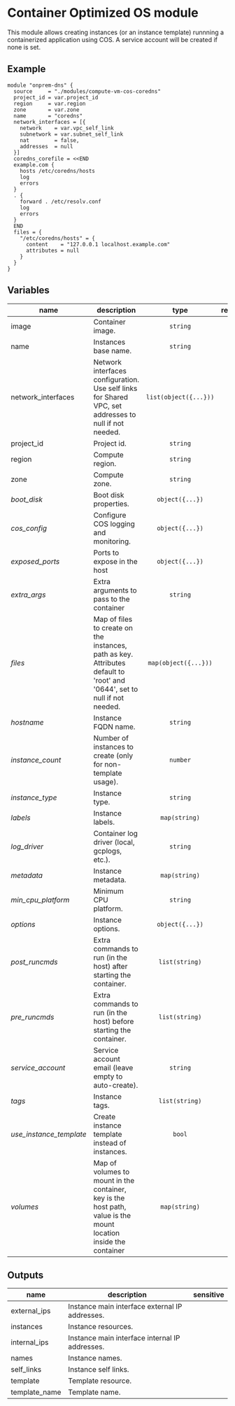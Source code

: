 # Container Optimized OS module

This module allows creating instances (or an instance template) runnning a containerized application using COS. A service account will be created if none is set.

## Example

```hcl
module "onprem-dns" {
  source     = "./modules/compute-vm-cos-coredns"
  project_id = var.project_id
  region     = var.region
  zone       = var.zone
  name       = "coredns"
  network_interfaces = [{
    network    = var.vpc_self_link
    subnetwork = var.subnet_self_link
    nat        = false,
    addresses  = null
  }]
  coredns_corefile = <<END
  example.com {
    hosts /etc/coredns/hosts
    log
    errors
  }
  . {
    forward . /etc/resolv.conf
    log
    errors
  }
  END
  files = {
    "/etc/coredns/hosts" = {
      content    = "127.0.0.1 localhost.example.com"
      attributes = null
    }
  }
}
```

<!-- BEGIN TFDOC -->
## Variables

| name | description | type | required | default |
|---|---|:---: |:---:|:---:|
| image | Container image. | <code title="">string</code> | ✓ |  |
| name | Instances base name. | <code title="">string</code> | ✓ |  |
| network_interfaces | Network interfaces configuration. Use self links for Shared VPC, set addresses to null if not needed. | <code title="list&#40;object&#40;&#123;&#10;nat        &#61; bool&#10;network    &#61; string&#10;subnetwork &#61; string&#10;addresses &#61; object&#40;&#123;&#10;internal &#61; list&#40;string&#41;&#10;external &#61; list&#40;string&#41;&#10;&#125;&#41;&#10;&#125;&#41;&#41;">list(object({...}))</code> | ✓ |  |
| project_id | Project id. | <code title="">string</code> | ✓ |  |
| region | Compute region. | <code title="">string</code> | ✓ |  |
| zone | Compute zone. | <code title="">string</code> | ✓ |  |
| *boot_disk* | Boot disk properties. | <code title="object&#40;&#123;&#10;image &#61; string&#10;size  &#61; number&#10;type &#61; string&#10;&#125;&#41;">object({...})</code> |  | <code title="&#123;&#10;image &#61; &#34;projects&#47;cos-cloud&#47;global&#47;images&#47;family&#47;cos-stable&#34;&#10;type &#61; &#34;pd-ssd&#34;&#10;size  &#61; 10&#10;&#125;">...</code> |
| *cos_config* | Configure COS logging and monitoring. | <code title="object&#40;&#123;&#10;logging    &#61; bool&#10;monitoring &#61; bool&#10;&#125;&#41;">object({...})</code> |  | <code title="&#123;&#10;logging    &#61; false&#10;monitoring &#61; true&#10;&#125;">...</code> |
| *exposed_ports* | Ports to expose in the host | <code title="object&#40;&#123;&#10;tcp &#61; list&#40;number&#41;&#10;udp &#61; list&#40;number&#41;&#10;&#125;&#41;">object({...})</code> |  | <code title="&#123;&#10;tcp &#61; &#91;&#93;&#10;udp &#61; &#91;&#93;&#10;&#125;">...</code> |
| *extra_args* | Extra arguments to pass to the container | <code title="">string</code> |  | <code title=""></code> |
| *files* | Map of files to create on the instances, path as key. Attributes default to 'root' and '0644', set to null if not needed. | <code title="map&#40;object&#40;&#123;&#10;content &#61; string&#10;attributes &#61; object&#40;&#123;&#10;owner       &#61; string&#10;permissions &#61; string&#10;&#125;&#41;&#10;&#125;&#41;&#41;">map(object({...}))</code> |  | <code title="">{}</code> |
| *hostname* | Instance FQDN name. | <code title="">string</code> |  | <code title="">null</code> |
| *instance_count* | Number of instances to create (only for non-template usage). | <code title="">number</code> |  | <code title="">1</code> |
| *instance_type* | Instance type. | <code title="">string</code> |  | <code title="">f1-micro</code> |
| *labels* | Instance labels. | <code title="map&#40;string&#41;">map(string)</code> |  | <code title="">{}</code> |
| *log_driver* | Container log driver (local, gcplogs, etc.). | <code title="">string</code> |  | <code title="">gcplogs</code> |
| *metadata* | Instance metadata. | <code title="map&#40;string&#41;">map(string)</code> |  | <code title="">{}</code> |
| *min_cpu_platform* | Minimum CPU platform. | <code title="">string</code> |  | <code title="">null</code> |
| *options* | Instance options. | <code title="object&#40;&#123;&#10;allow_stopping_for_update &#61; bool&#10;can_ip_forward            &#61; bool&#10;deletion_protection       &#61; bool&#10;preemptible               &#61; bool&#10;&#125;&#41;">object({...})</code> |  | <code title="&#123;&#10;allow_stopping_for_update &#61; true&#10;can_ip_forward            &#61; false&#10;deletion_protection       &#61; false&#10;preemptible               &#61; false&#10;&#125;">...</code> |
| *post_runcmds* | Extra commands to run (in the host) after starting the container. | <code title="list&#40;string&#41;">list(string)</code> |  | <code title="">[]</code> |
| *pre_runcmds* | Extra commands to run (in the host) before starting the container. | <code title="list&#40;string&#41;">list(string)</code> |  | <code title="">[]</code> |
| *service_account* | Service account email (leave empty to auto-create). | <code title="">string</code> |  | <code title=""></code> |
| *tags* | Instance tags. | <code title="list&#40;string&#41;">list(string)</code> |  | <code title="">["dns", "ssh"]</code> |
| *use_instance_template* | Create instance template instead of instances. | <code title="">bool</code> |  | <code title="">false</code> |
| *volumes* | Map of volumes to mount in the container, key is the host path, value is the mount location inside the container | <code title="map&#40;string&#41;">map(string)</code> |  | <code title="">{}</code> |

## Outputs

| name | description | sensitive |
|---|---|:---:|
| external_ips | Instance main interface external IP addresses. |  |
| instances | Instance resources. |  |
| internal_ips | Instance main interface internal IP addresses. |  |
| names | Instance names. |  |
| self_links | Instance self links. |  |
| template | Template resource. |  |
| template_name | Template name. |  |
<!-- END TFDOC -->
